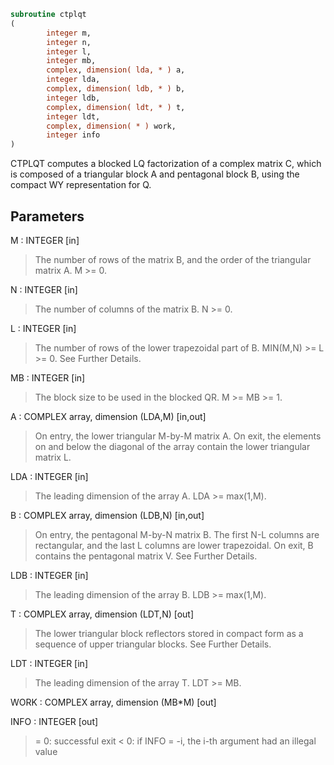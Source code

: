 ```fortran
subroutine ctplqt
(
        integer m,
        integer n,
        integer l,
        integer mb,
        complex, dimension( lda, * ) a,
        integer lda,
        complex, dimension( ldb, * ) b,
        integer ldb,
        complex, dimension( ldt, * ) t,
        integer ldt,
        complex, dimension( * ) work,
        integer info
)
```

CTPLQT computes a blocked LQ factorization of a complex
matrix C, which is composed of a
triangular block A and pentagonal block B, using the compact
WY representation for Q.

## Parameters
M : INTEGER [in]
> The number of rows of the matrix B, and the order of the
> triangular matrix A.
> M >= 0.

N : INTEGER [in]
> The number of columns of the matrix B.
> N >= 0.

L : INTEGER [in]
> The number of rows of the lower trapezoidal part of B.
> MIN(M,N) >= L >= 0.  See Further Details.

MB : INTEGER [in]
> The block size to be used in the blocked QR.  M >= MB >= 1.

A : COMPLEX array, dimension (LDA,M) [in,out]
> On entry, the lower triangular M-by-M matrix A.
> On exit, the elements on and below the diagonal of the array
> contain the lower triangular matrix L.

LDA : INTEGER [in]
> The leading dimension of the array A.  LDA >= max(1,M).

B : COMPLEX array, dimension (LDB,N) [in,out]
> On entry, the pentagonal M-by-N matrix B.  The first N-L columns
> are rectangular, and the last L columns are lower trapezoidal.
> On exit, B contains the pentagonal matrix V.  See Further Details.

LDB : INTEGER [in]
> The leading dimension of the array B.  LDB >= max(1,M).

T : COMPLEX array, dimension (LDT,N) [out]
> The lower triangular block reflectors stored in compact form
> as a sequence of upper triangular blocks.  See Further Details.

LDT : INTEGER [in]
> The leading dimension of the array T.  LDT >= MB.

WORK : COMPLEX array, dimension (MB*M) [out]

INFO : INTEGER [out]
> = 0:  successful exit
> < 0:  if INFO = -i, the i-th argument had an illegal value
